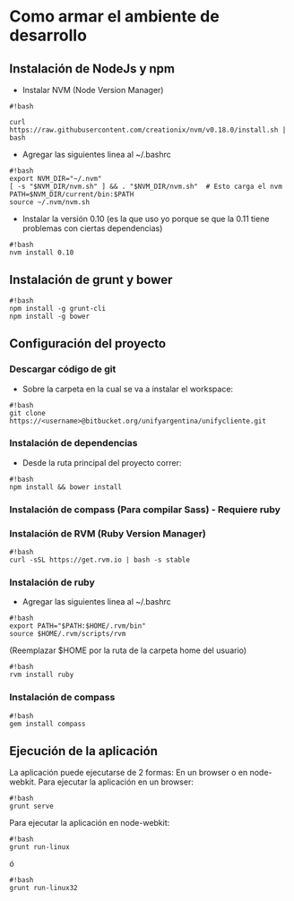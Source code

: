 # Como armar el ambiente de desarrollo #
 
## Instalación de NodeJs y npm ##
 
* Instalar NVM (Node Version Manager)
 
```
#!bash
 
curl https://raw.githubusercontent.com/creationix/nvm/v0.18.0/install.sh | bash
```
 
* Agregar las siguientes linea al ~/.bashrc 
```
#!bash 
export NVM_DIR="~/.nvm" 
[ -s "$NVM_DIR/nvm.sh" ] && . "$NVM_DIR/nvm.sh"  # Esto carga el nvm
PATH=$NVM_DIR/current/bin:$PATH 
source ~/.nvm/nvm.sh
``` 
* Instalar la versión 0.10 (es la que uso yo porque se que la 0.11 tiene problemas con ciertas dependencias) 
```
#!bash 
nvm install 0.10
``` 
## Instalación de grunt y bower ## 
```
#!bash 
npm install -g grunt-cli
npm install -g bower
``` 
## Configuración del proyecto ##
### Descargar código de git ###
* Sobre la carpeta en la cual se va a instalar el workspace:  
```
#!bash 
git clone https://<username>@bitbucket.org/unifyargentina/unifycliente.git
``` 
### Instalación de dependencias ###
* Desde la ruta principal del proyecto correr: 
```
#!bash 
npm install && bower install
```  
### Instalación de compass (Para compilar Sass) - Requiere ruby ###
### Instalación de RVM (Ruby Version Manager) ### 
```
#!bash 
curl -sSL https://get.rvm.io | bash -s stable
``` 
### Instalación de ruby ###  
* Agregar las siguientes linea al ~/.bashrc 
```
#!bash 
export PATH="$PATH:$HOME/.rvm/bin" 
source $HOME/.rvm/scripts/rvm
``` 
(Reemplazar $HOME por la ruta de la carpeta home del usuario)  
```
#!bash 
rvm install ruby
``` 
### Instalación de compass ###  
```
#!bash 
gem install compass
``` 
## Ejecución de la aplicación ##
La aplicación puede ejecutarse de 2 formas: En un browser o en node-webkit. 
Para ejecutar la aplicación en un browser:  
```
#!bash 
grunt serve
``` 
Para ejecutar la aplicación en node-webkit: 
```
#!bash 
grunt run-linux
``` 
ó 
```
#!bash 
grunt run-linux32
```